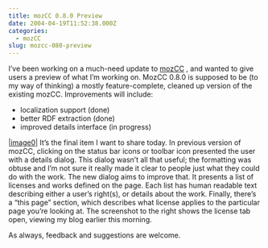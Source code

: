```yaml
---
title: mozCC 0.8.0 Preview
date: 2004-04-19T11:52:38.000Z
categories:
  - mozCC
slug: mozcc-080-preview
---
```

I’ve been working on a much-need update to [mozCC][1] , and wanted to give users a preview of what I’m working on. MozCC 0.8.0 is supposed to be (to my way of thinking) a mostly feature-complete, cleaned up version of the existing mozCC. Improvements will include:

<ul class="simple">
  <li>
    localization support (done)
  </li>
  <li>
    better RDF extraction (done)
  </li>
  <li>
    improved details interface (in progress)
  </li>
</ul>

[|image0|][2] It’s the final item I want to share today. In previous version of mozCC, clicking on the status bar icons or toolbar icon presented the user with a details dialog. This dialog wasn’t all that useful; the formatting was obtuse and I’m not sure it really made it clear to people just what they could do with the work. The new dialog aims to improve that. It presents a list of licenses and works defined on the page. Each list has human readable text describing either a user’s right(s), or details about the work. Finally, there’s a “this page” section, which describes what license applies to the particular page you’re looking at. The screenshot to the right shows the license tab open, viewing my blog earlier this morning.

As always, feedback and suggestions are welcome.



 [1]: http://yergler.net/projects/mozcc
 [2]: http://www.yergler.net/averages/archives/images/new_details.
